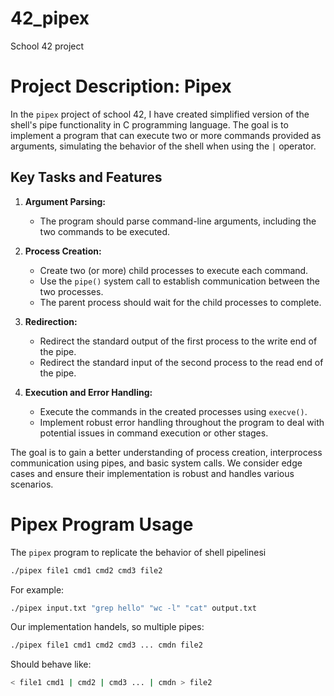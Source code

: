 # 42_pipex
School 42 project


# Project Description: Pipex

In the `pipex` project of school 42,  I have created simplified version of the shell's pipe functionality in C  programming language. The goal is to implement a program that can execute two or more commands provided as arguments, simulating the behavior of the shell when using the `|` operator.

## Key Tasks and Features

1. **Argument Parsing:**
   - The program should parse command-line arguments, including the two commands to be executed.
   
2. **Process Creation:**
   - Create two (or more) child processes to execute each command.
   - Use the `pipe()` system call to establish communication between the two processes.
   - The parent process should wait for the child processes to complete.

3. **Redirection:**
   - Redirect the standard output of the first process to the write end of the pipe.
   - Redirect the standard input of the second process to the read end of the pipe.

4. **Execution and Error Handling:**
   - Execute the commands in the created processes using `execve()`.
   - Implement robust error handling throughout the program to deal with potential issues in command execution or other stages.

The goal is to gain a better understanding of process creation, interprocess communication using pipes, and basic system calls. We consider edge cases and ensure their implementation is robust and handles various scenarios.

# Pipex Program Usage

The `pipex` program to replicate the behavior of shell pipelinesi
```bash
./pipex file1 cmd1 cmd2 cmd3 file2
```
For example:
```bash
./pipex input.txt "grep hello" "wc -l" "cat" output.txt
```


Our implementation handels, so multiple pipes:
```bash
./pipex file1 cmd1 cmd2 cmd3 ... cmdn file2
```
Should behave like:
```bash
< file1 cmd1 | cmd2 | cmd3 ... | cmdn > file2
```
